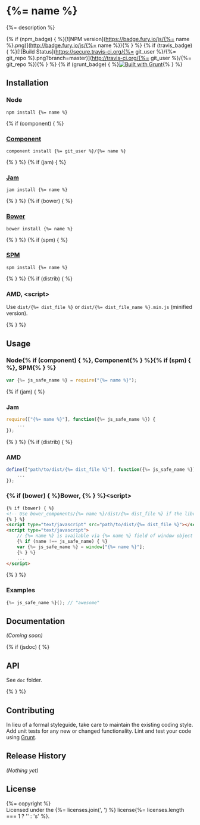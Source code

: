 # {%= name %}

{%= description %}

{% if (npm_badge) { %}[![NPM version](https://badge.fury.io/js/{%= name %}.png)](http://badge.fury.io/js/{%= name %}){% } %}
{% if (travis_badge) { %}[![Build Status](https://secure.travis-ci.org/{%= git_user %}/{%= git_repo %}.png?branch=master)](http://travis-ci.org/{%= git_user %}/{%= git_repo %}){% } %}
{% if (grunt_badge) { %}[![Built with Grunt](https://cdn.gruntjs.com/builtwith.png)](http://gruntjs.com/){% } %}

## Installation

### Node

    npm install {%= name %}

{% if (component) { %}
### [Component](https://github.com/component/component)

    component install {%= git_user %}/{%= name %}

{% } %}
{% if (jam) { %}
### [Jam](http://jamjs.org)

    jam install {%= name %}

{% } %}
{% if (bower) { %}
### [Bower](http://bower.io)

    bower install {%= name %}

{% } %}
{% if (spm) { %}
### [SPM](http://spmjs.io)

    spm install {%= name %}

{% } %}
{% if (distrib) { %}
### AMD, &lt;script&gt;

Use `dist/{%= dist_file %}` or `dist/{%= dist_file_name %}.min.js` (minified version).

{% } %}
## Usage

### Node{% if (component) { %}, Component{% } %}{% if (spm) { %}, SPM{% } %}

```js
var {%= js_safe_name %} = require("{%= name %}");
```

{% if (jam) { %}
### Jam

```js
require(["{%= name %}"], function({%= js_safe_name %}) {
    ...
});
```

{% } %}
{% if (distrib) { %}
### AMD

```js
define(["path/to/dist/{%= dist_file %}"], function({%= js_safe_name %}) {
    ...
});
```

### {% if (bower) { %}Bower, {% } %}&lt;script&gt;

```html
{% if (bower) { %}
<!-- Use bower_components/{%= name %}/dist/{%= dist_file %} if the library was installed by Bower -->
{% } %}
<script type="text/javascript" src="path/to/dist/{%= dist_file %}"></script>
<script type="text/javascript">
    // {%= name %} is available via {%= name %} field of window object
    {% if (name !== js_safe_name) { %}
    var {%= js_safe_name %} = window["{%= name %}"];
    {% } %}
    ...
</script>
```

{% } %}
### Examples

```js
{%= js_safe_name %}(); // "awesome"
```

## Documentation
_(Coming soon)_

{% if (jsdoc) { %}
## API

See `doc` folder.

{% } %}
## Contributing
In lieu of a formal styleguide, take care to maintain the existing coding style.
Add unit tests for any new or changed functionality.
Lint and test your code using [Grunt](http://gruntjs.com/).

## Release History
_(Nothing yet)_

## License
{%= copyright %}  
Licensed under the {%= licenses.join(', ') %} license{%= licenses.length === 1 ? '' : 's' %}.
